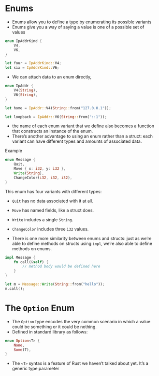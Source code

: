 # Enums
- Enums allow you to define a type by enumerating its possible variants
- Enums give you a way of saying a value is one of a possible set of values

```Rust
enum IpAddrKind {
    V4,
    V6,
}

let four = IpAddrKind::V4;
let six = IpAddrKind::V6;
```

- We can attach data to an enum directly,
```Rust
enum IpAddr {
    V4(String),
    V6(String),
}

let home = IpAddr::V4(String::from("127.0.0.1"));

let loopback = IpAddr::V6(String::from("::1"));
```
-  the name of each enum variant that we define also becomes a function that constructs an instance of the enum.
- There’s another advantage to using an enum rather than a struct: each variant can have different types and amounts of associated data.

Example
```Rust
enum Message {
    Quit,
    Move { x: i32, y: i32 },
    Write(String),
    ChangeColor(i32, i32, i32),
}
```
This enum has four variants with different types:
- `Quit` has no data associated with it at all.
- `Move` has named fields, like a struct does.
- `Write` includes a single `String`.
- `ChangeColor` includes three `i32` values.

- There is one more similarity between enums and structs: just as we’re able to define methods on structs using `impl`, we’re also able to define methods on enums.

```Rust
impl Message {
    fn call(&self) {
        // method body would be defined here
    }
}

let m = Message::Write(String::from("hello"));
m.call();
```

# The `Option` Enum
- The `Option` type encodes the very common scenario in which a value could be something or it could be nothing.
- Defined in standard library as follows:
```Rust
enum Option<T> {
    None,
    Some(T),
}
```

- The `<T>` syntax is a feature of Rust we haven’t talked about yet. It’s a generic type parameter